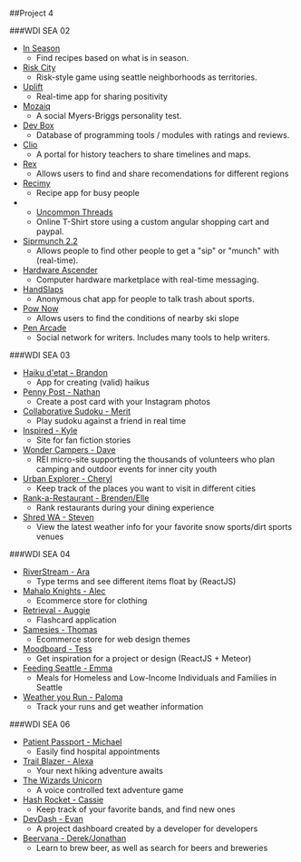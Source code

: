 ##Project  4

###WDI SEA 02

* [In Season](https://freshinseason.herokuapp.com/)
  * Find recipes based on what is in season.
* [Risk City](https://risk-city.herokuapp.com/)
  * Risk-style game using seattle neighborhoods as territories.
* [Uplift](https://upliftapp.herokuapp.com)
  * Real-time app for sharing positivity
* [Mozaiq](http://mozaiq.herokuapp.com/)
  * A social Myers-Briggs personality test.
* [Dev Box](https://devboxtools.herokuapp.com/)
  * Database of programming tools / modules with ratings and reviews.
* [Clio](https://clio-app.herokuapp.com/)
  * A portal for history teachers to share timelines and maps.
* [Rex](https://sendrex.herokuapp.com/)
  * Allows users to find and share recomendations for different regions
* [Recimy](https://recimy.herokuapp.com)
  * Recipe app for busy people
* * [Uncommon Threads](https://uncommonthreads.herokuapp.com)
  * Online T-Shirt store using a custom angular shopping cart and paypal.
* [Siprmunch 2.2](http://siprmunch.herokuapp.com)
  * Allows people to find other people to get a "sip" or "munch" with (real-time).
* [Hardware Ascender](https://hardwareascender.herokuapp.com)
  * Computer hardware marketplace with real-time messaging.
* [HandSlaps](https://handslaps.herokuapp.com/)
  * Anonymous chat app for people to talk trash about sports.
* [Pow Now](http://pow-now.herokuapp.com/)
  * Allows users to find the conditions of nearby ski slope
* [Pen Arcade](http://pen-arcade.herokuapp.com/)
  * Social network for writers. Includes many tools to help writers.

###WDI SEA 03

* [Haiku d'etat - Brandon](https://haiku-detat.herokuapp.com/)
  * App for creating (valid) haikus
* [Penny Post - Nathan](http://pennypost.herokuapp.com/)
  * Create a post card with your Instagram photos
* [Collaborative Sudoku - Merit](http://collaborativesudoku.herokuapp.com/)
  * Play sudoku against a friend in real time
* [Inspired - Kyle](https://infinspired.herokuapp.com/)
  * Site for fan fiction stories
* [Wonder Campers - Dave](https://wondercampers.herokuapp.com/)
  * REI micro-site supporting the thousands of volunteers who plan camping and outdoor events for inner city youth
* [Urban Explorer - Cheryl](https://urbanexplorer.herokuapp.com/)
  * Keep track of the places you want to visit in different cities
* [Rank-a-Restaurant - Brenden/Elle](https://rankarestaurant.herokuapp.com/)
  * Rank restaurants during your dining experience
* [Shred WA - Steven](https://shredwa.herokuapp.com/)
  * View the latest weather info for your favorite snow sports/dirt sports venues

###WDI SEA 04

* [RiverStream - Ara](https://riverstream.herokuapp.com/)
  * Type terms and see different items float by (ReactJS)
* [Mahalo Knights - Alec](http://mahaloknights.herokuapp.com/)
  * Ecommerce store for clothing
* [Retrieval - Auggie](http://retrieval.herokuapp.com/)
  * Flashcard application
* [Samesies - Thomas](http://samesies.herokuapp.com/)
  * Ecommerce store for web design themes
* [Moodboard - Tess](https://mymoodboard.herokuapp.com/)
  * Get inspiration for a project or design (ReactJS + Meteor)
* [Feeding Seattle - Emma](https://feedingseattle.herokuapp.com/)
  * Meals for Homeless and Low-Income Individuals and Families in Seattle
* [Weather you Run - Paloma](http://weatheryourun.herokuapp.com/)
  * Track your runs and get weather information

###WDI SEA 06

* [Patient Passport - Michael](https://patientpassport.herokuapp.com/)
  * Easily find hospital appointments
* [Trail Blazer - Alexa](http://trailblazer1.herokuapp.com/)
  * Your next hiking adventure awaits
* [The Wizards Unicorn](https://thewizardsunicorn.herokuapp.com/)
  * A voice controlled text adventure game
* [Hash Rocket - Cassie](https://hashrocketmusic.herokuapp.com/)
  * Keep track of your favorite bands, and find new ones
* [DevDash - Evan](https://devdash.herokuapp.com/)
  * A project dashboard created by a developer for developers
* [Beervana - Derek/Jonathan](http://drinkbeervana.herokuapp.com/)
  * Learn to brew beer, as well as search for beers and breweries
